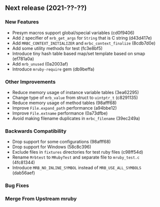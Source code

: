 ## Next release (2021-??-??)

### New Features

* Presym macros support global/special variables (cd0f9406)
* Add `Z` specifier of `mrb_get_args` for `String` that is C string (d43d417e)
* Add `MRBC_CONTEXT_INITIALIZER` and `mrbc_context_finalize` (8cdb7d0e)
* Add some utility methods for test (fc3e8bf5)
* Introduce tiny hash table based map/set template based on smap (ef781a0a)
* Add `mrb_unused` (0a2003af)
* Introduce `mruby-require` gem (db9beffa)

### Other Improvements

* Reduce memory usage of instance variable tables (3ea62295)
* Change type of `mrb_value` from struct to `uintptr_t` (c8291135)
* Reduce memory usage of method tables (98afff68)
* Improve `File.expand_path` performance (a94bbe12)
* Improve `File.extname` performance (0a73dfbe)
* Avoid making filename duplicates in `mrbc_filename` (39ec249a)

### Backwards Compatibility

* Drop support for some configurations (98afff68)
* Drop support for Windows (58c8c396)
* Exclude files in `fixtures` directories for test ruby files (c98ff54d)
* Rename `Mrbtest` to `MRubyTest` and separate file to `mruby_test.c` (4fc81344)
* Introduce `MRB_NO_INLINE_SYMBOL` instead of `MRB_USE_ALL_SYMBOLS` (dab56aef)

### Bug Fixes

### Merge From Upstream mruby
